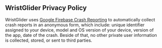 ## WristGlider Privacy Policy

WristGlider uses [Google Firebase Crash Reporting](https://firebase.google.com/docs/crash/) to automatically collect crash reports in an anonymous form, 
which include: unique identifier assigned to your device, model and OS version of your device, version of the app, 
date of the crash. Beside of that, no other private user information is collected, stored, or sent to third parties.